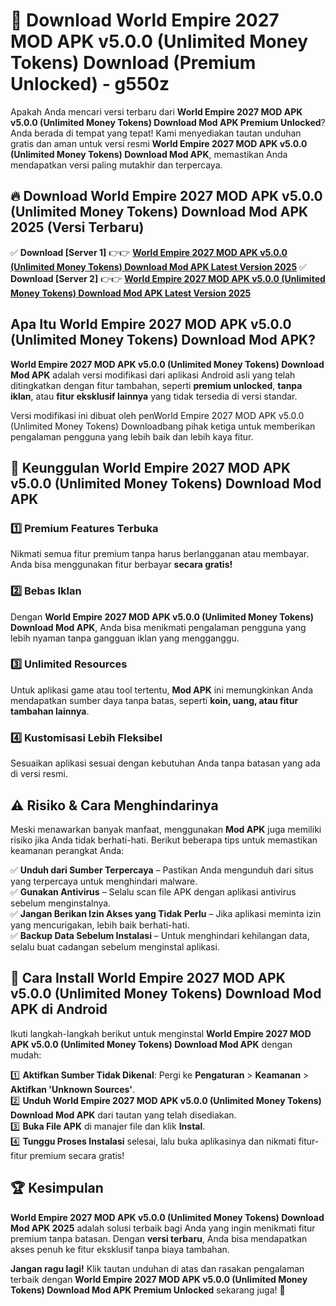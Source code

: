 # 🎯 Download World Empire 2027 MOD APK v5.0.0 (Unlimited Money Tokens) Download (Premium Unlocked) -  g550z

Apakah Anda mencari versi terbaru dari **World Empire 2027 MOD APK v5.0.0 (Unlimited Money Tokens) Download Mod APK Premium Unlocked**? Anda berada di tempat yang tepat! Kami menyediakan tautan unduhan gratis dan aman untuk versi resmi **World Empire 2027 MOD APK v5.0.0 (Unlimited Money Tokens) Download Mod APK**, memastikan Anda mendapatkan versi paling mutakhir dan terpercaya.

## 🔥 Download World Empire 2027 MOD APK v5.0.0 (Unlimited Money Tokens) Download Mod APK 2025 (Versi Terbaru)

✅ **Download [Server 1]** 👉👉 [**World Empire 2027 MOD APK v5.0.0 (Unlimited Money Tokens) Download Mod APK Latest Version 2025**](https://momento.my/?title=World_Empire_2027_MOD_APK_v5.0.0_(Unlimited_Money_Tokens)_Download)  
✅ **Download [Server 2]** 👉👉 [**World Empire 2027 MOD APK v5.0.0 (Unlimited Money Tokens) Download Mod APK Latest Version 2025**](https://momento.my/?title=World_Empire_2027_MOD_APK_v5.0.0_(Unlimited_Money_Tokens)_Download)  

## Apa Itu World Empire 2027 MOD APK v5.0.0 (Unlimited Money Tokens) Download Mod APK?

**World Empire 2027 MOD APK v5.0.0 (Unlimited Money Tokens) Download Mod APK** adalah versi modifikasi dari aplikasi Android asli yang telah ditingkatkan dengan fitur tambahan, seperti **premium unlocked**, **tanpa iklan**, atau **fitur eksklusif lainnya** yang tidak tersedia di versi standar.

Versi modifikasi ini dibuat oleh penWorld Empire 2027 MOD APK v5.0.0 (Unlimited Money Tokens) Downloadbang pihak ketiga untuk memberikan pengalaman pengguna yang lebih baik dan lebih kaya fitur.

## 🎯 Keunggulan World Empire 2027 MOD APK v5.0.0 (Unlimited Money Tokens) Download Mod APK

### 1️⃣ Premium Features Terbuka
Nikmati semua fitur premium tanpa harus berlangganan atau membayar. Anda bisa menggunakan fitur berbayar **secara gratis!**

### 2️⃣ Bebas Iklan
Dengan **World Empire 2027 MOD APK v5.0.0 (Unlimited Money Tokens) Download Mod APK**, Anda bisa menikmati pengalaman pengguna yang lebih nyaman tanpa gangguan iklan yang mengganggu.

### 3️⃣ Unlimited Resources
Untuk aplikasi game atau tool tertentu, **Mod APK** ini memungkinkan Anda mendapatkan sumber daya tanpa batas, seperti **koin, uang, atau fitur tambahan lainnya**.

### 4️⃣ Kustomisasi Lebih Fleksibel
Sesuaikan aplikasi sesuai dengan kebutuhan Anda tanpa batasan yang ada di versi resmi.

## ⚠️ Risiko & Cara Menghindarinya

Meski menawarkan banyak manfaat, menggunakan **Mod APK** juga memiliki risiko jika Anda tidak berhati-hati. Berikut beberapa tips untuk memastikan keamanan perangkat Anda:

✅ **Unduh dari Sumber Terpercaya** – Pastikan Anda mengunduh dari situs yang terpercaya untuk menghindari malware.  
✅ **Gunakan Antivirus** – Selalu scan file APK dengan aplikasi antivirus sebelum menginstalnya.  
✅ **Jangan Berikan Izin Akses yang Tidak Perlu** – Jika aplikasi meminta izin yang mencurigakan, lebih baik berhati-hati.  
✅ **Backup Data Sebelum Instalasi** – Untuk menghindari kehilangan data, selalu buat cadangan sebelum menginstal aplikasi.

## 📌 Cara Install World Empire 2027 MOD APK v5.0.0 (Unlimited Money Tokens) Download Mod APK di Android

Ikuti langkah-langkah berikut untuk menginstal **World Empire 2027 MOD APK v5.0.0 (Unlimited Money Tokens) Download Mod APK** dengan mudah:

1️⃣ **Aktifkan Sumber Tidak Dikenal**: Pergi ke **Pengaturan** > **Keamanan** > **Aktifkan 'Unknown Sources'**.  
2️⃣ **Unduh World Empire 2027 MOD APK v5.0.0 (Unlimited Money Tokens) Download Mod APK** dari tautan yang telah disediakan.  
3️⃣ **Buka File APK** di manajer file dan klik **Instal**.  
4️⃣ **Tunggu Proses Instalasi** selesai, lalu buka aplikasinya dan nikmati fitur-fitur premium secara gratis!

## 🏆 Kesimpulan

**World Empire 2027 MOD APK v5.0.0 (Unlimited Money Tokens) Download Mod APK 2025** adalah solusi terbaik bagi Anda yang ingin menikmati fitur premium tanpa batasan. Dengan **versi terbaru**, Anda bisa mendapatkan akses penuh ke fitur eksklusif tanpa biaya tambahan.

**Jangan ragu lagi!** Klik tautan unduhan di atas dan rasakan pengalaman terbaik dengan **World Empire 2027 MOD APK v5.0.0 (Unlimited Money Tokens) Download Mod APK Premium Unlocked** sekarang juga! 🚀
